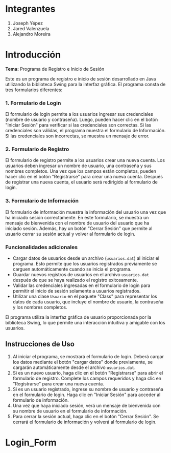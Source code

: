 # Integrantes
1. Joseph Yépez
2. Jared Valenzuela
3. Alejandro Moreira

# Introducción

__Tema:__ Programa de Registro e Inicio de Sesión

Este es un programa de registro e inicio de sesión desarrollado en Java utilizando la biblioteca Swing para la interfaz gráfica. El programa consta de tres formularios diferentes:

### 1. Formulario de Login
El formulario de login permite a los usuarios ingresar sus credenciales (nombre de usuario y contraseña). Luego, pueden hacer clic en el botón "Iniciar Sesión" para verificar si las credenciales son correctas. Si las credenciales son válidas, el programa muestra el formulario de Información. Si las credenciales son incorrectas, se muestra un mensaje de error.

### 2. Formulario de Registro
El formulario de registro permite a los usuarios crear una nueva cuenta. Los usuarios deben ingresar un nombre de usuario, una contraseña y sus nombres completos. Una vez que los campos están completos, pueden hacer clic en el botón "Registrarse" para crear una nueva cuenta. Después de registrar una nueva cuenta, el usuario será redirigido al formulario de login.

### 3. Formulario de Información
El formulario de información muestra la información del usuario una vez que ha iniciado sesión correctamente. En este formulario, se muestra un mensaje de bienvenida con el nombre de usuario del usuario que ha iniciado sesión. Además, hay un botón "Cerrar Sesión" que permite al usuario cerrar su sesión actual y volver al formulario de login.

### Funcionalidades adicionales
- Cargar datos de usuarios desde un archivo (`usuarios.dat`) al iniciar el programa. Esto permite que los usuarios registrados previamente se carguen automáticamente cuando se inicia el programa.
- Guardar nuevos registros de usuarios en el archivo `usuarios.dat` después de que se haya realizado el registro exitosamente.
- Validar las credenciales ingresadas en el formulario de login para permitir el inicio de sesión solamente a usuarios registrados.
- Utilizar una clase `Usuario` en el paquete "Class" para representar los datos de cada usuario, que incluye el nombre de usuario, la contraseña y los nombres completos.

El programa utiliza la interfaz gráfica de usuario proporcionada por la biblioteca Swing, lo que permite una interacción intuitiva y amigable con los usuarios.

## Instrucciones de Uso
1. Al iniciar el programa, se mostrará el formulario de login. Deberá cargar los datos mediante el botón "cargar datos" donde  previamente, se cargarán automáticamente desde el archivo `usuarios.dat`.
2. Si es un nuevo usuario, haga clic en el botón "Registrarse" para abrir el formulario de registro. Complete los campos requeridos y haga clic en "Registrarse" para crear una nueva cuenta.
3. Si es un usuario registrado, ingrese su nombre de usuario y contraseña en el formulario de login. Haga clic en "Iniciar Sesión" para acceder al formulario de información.
4. Una vez que haya iniciado sesión, verá un mensaje de bienvenida con su nombre de usuario en el formulario de información.
5. Para cerrar la sesión actual, haga clic en el botón "Cerrar Sesión". Se cerrará el formulario de información y volverá al formulario de login.

# Login_Form

